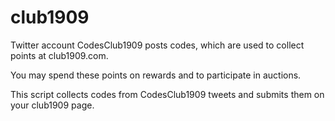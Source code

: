 # club1909
Twitter account CodesClub1909 posts codes, which are used to collect points at club1909.com.

You may spend these points on rewards and to participate in auctions.

This script collects codes from CodesClub1909 tweets and submits them on your club1909 page.

